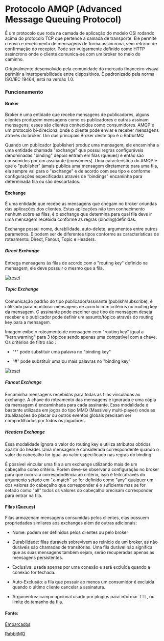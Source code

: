 # Protocolo AMQP (Advanced Message Queuing Protocol)

<p>
É um protocolo que roda na camada de aplicação do modelo OSI rodando acima do protocolo TCP que pertence a camada de transporte. Ele permite o envio e recebimento de mensagens de forma assíncrona, sem retorno de confirmação do receptor. Pode ser vulgarmente definido como HTTP assíncrono onde o cliente comunica-se com um broker no meio do caminho.
</p>

<p>
Originalmente desenvolvido pela comunidade do mercado financeiro visava permitir a interoperabilidade entre dispositivos. É padronizado pela norma ISO/IEC 19464, está na versão 1.0.

</p>

### Funcionamento

#### Broker

<p>
Broker é uma entidade que recebe mensagens de publicadores, alguns clientes produzem mensagens como os publicadores e outras assinam mensagens, esses são clientes conhecidos como consumidores. AMQP é um protocolo bi-direcional onde o cliente pode enviar e receber mensagens através do broker. Um dos principais Broker deste tipo é o RabbitMQ
</p>

<p>
Quando um publicador (publisher) produz uma mensagem, ele encaminha a uma entidade chamada "exchange" que possui regras configuráveis denominadas "binding" depois entram em filas (queues) e então são consumidos por um assinante (consumers). Uma característica do AMQP é que o "publisher" jamais publica uma mensagem diretamente para uma fila, ela sempre vai para o "exchange" e de acordo com seu tipo e conforme configurações especificadas através de "bindings" encaminha para determinada fila ou são descartados.

</p>

#### Exchange

<p>
É uma entidade que recebe as mensagens que chegam no broker oriundas das aplicações dos clientes. Estas aplicações não tem conhecimento nenhum sobre as filas, é o exchange que determina para qual fila deve ir uma mensagem recebida conforme as regras (binding)definidas.

</p>

<p>
Exchange possui nome, durabilidade, auto-delete, argumentos entre outros parametros. E podem ser de diferentes tipos conforme as características de roteamento: Direct, Fanout, Topic e Headers.  
</p>

##### Direct Exchange

<p>
Entrega mensagens às filas de acordo com o "routing key" definido na mensagem, ele deve possuir o mesmo que a fila.
</p>


<p><a target="_blank" rel="noopener noreferrer" href="https://user-images.githubusercontent.com/22710963/77130121-66e02d00-6a35-11ea-9766-4b5b7d5f056b.png">
  <img src="https://user-images.githubusercontent.com/22710963/77130121-66e02d00-6a35-11ea-9766-4b5b7d5f056b.png" alt="reset" style="max-width:100%;"></a></p> 

<p>

##### Topic Exchange 

Comunicação padrão do tipo publicador/assinante (publish/subscribe), é utilizado para monitorar mensagens de acordo com critérios no routing key da mensagem. O assinante pode escolher que tipo de mensagem deseja receber e o publicador pode definir um assunto/tópico através do routing key para a mensagem.
 
</p>

Imagem exibe o roteamento de mensagem com "routing key" igual a "kern.warning" para 3 tópicos sendo apenas uma compatível com a chave. Os critérios de filtro são :

- "*" pode substituir uma palavra no "binding key"

- "#" pode substituir uma ou mais palavras no "binding key"

<p><a target="_blank" rel="noopener noreferrer" href="https://user-images.githubusercontent.com/22710963/77130549-2a153580-6a37-11ea-9904-6bcec6684e38.png">
  <img src="https://user-images.githubusercontent.com/22710963/77130549-2a153580-6a37-11ea-9904-6bcec6684e38.png" alt="reset" style="max-width:100%;"></a></p> 

##### Fanout Exchange
<p>
Encaminha mensagens recebidas para todas as filas vinculadas ao exchange. A chave do roteamento das mensagens é ignorada e uma cópia da mensagem é encaminhada para cada assinante. 
Essa modalidade é bastante utilizada em jogos do tipo MMO (Massively multi-player) onde as atualizações do placar ou outros eventos globais precisam ser compartilhados por todos os jogadores.
</p>

##### Headers Exchange
<p>
Essa modalidade ignora o valor do routing key e utiliza atributos obtidos apartir do header. Uma mensagem é considerada correspondente quando o valor do cabeçalho for igual ao valor especificado nas regras do binding.
</p>
<p>
É possível vincular uma fila a um exchange utilizando mais de um cabeçalho como critério. Porém deve-se observar a configuração no broker para que ocorra a correspondência ao critério, isso é feito através do argumento setado em "x-match" se for definido como "any" qualquer um dos valores do cabeçalho que corresponder é o suficiente mas se for setado como "all" todos os valores do cabeçalho precisam corresponder para entrar na fila.
</p>

#### Filas (Queues)

Filas armazenam mensagens consumidas pelos clientes, elas possuem propriedades similares aos exchanges além de outras adicionais:

- Nome: podem ser definidos pelos clientes ou pelo broker

- Durabilidade: filas duráveis sobrevivem ao reinicio de um broker, as não duráveis são chamadas de transitórias. Uma fila durável não significa que as suas mensagens também sejam, serão recuperadas apenas as mensagens persistentes.

- Exclusiva: usada apenas por uma conexão e será excluída quando a conexão for fechada.

- Auto-Exclusão: a fila que possuir ao menos um consumidor é excluída quando o último cliente cancelar a assinatura.

- Argumentos: campo opcional usado por plugins para informar TTL, ou limite do tamanho da fila.

#### Fonte:

[Embarcados](https://www.embarcados.com.br/amqp-protocolo-de-comunicacao-para-iot)

[RabbitMQ](https://www.rabbitmq.com/tutorials/amqp-concepts.html)